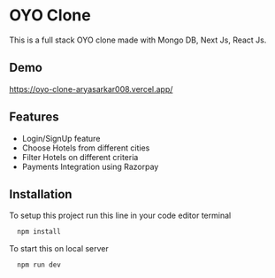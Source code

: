 
# OYO Clone

This is a full stack OYO clone made with Mongo DB, Next Js, React Js.




## Demo

https://oyo-clone-aryasarkar008.vercel.app/


## Features

- Login/SignUp feature
- Choose Hotels from different cities
- Filter Hotels on different criteria
- Payments Integration using Razorpay


## Installation

To setup this project run this line in your code editor terminal

```bash
  npm install
```

To start this on local server

```bash
  npm run dev 
```
    

